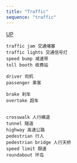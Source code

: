```yaml
---
title: "Traffic"
sequence: "traffic"
---
```


[UP](/english/english-index.html)

```text
traffic jam 交通堵塞
traffic lights 交通信号灯
speed bump 减速带
toll booth 收费站

driver 司机
passenger 乘客

brake 刹车
overtake 超车


crosswalk 人行横道
tunnel 隧道
highway 高速公路
pedestrian 行人
pedestrian bridge 人行天桥
speed limit 限速
roundabout 环岛
```
